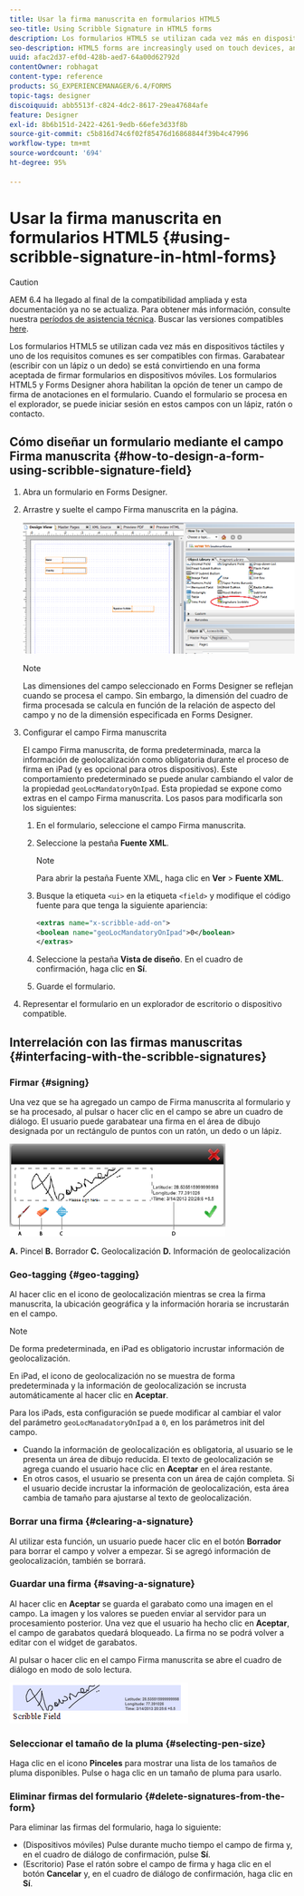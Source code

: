 ```yaml
---
title: Usar la firma manuscrita en formularios HTML5
seo-title: Using Scribble Signature in HTML5 forms
description: Los formularios HTML5 se utilizan cada vez más en dispositivos táctiles y uno de los requisitos comunes es ser compatibles con firmas. La firma de documentos en dispositivos móviles es una forma aceptada de firmar formularios en dispositivos móviles.
seo-description: HTML5 forms are increasingly used on touch devices, and one common requirement is to support signatures. Signing documents on mobile devices is becoming an accepted way of signing forms on mobile devices.
uuid: afac2d37-ef0d-428b-aed7-64a00d62792d
contentOwner: robhagat
content-type: reference
products: SG_EXPERIENCEMANAGER/6.4/FORMS
topic-tags: designer
discoiquuid: abb5513f-c824-4dc2-8617-29ea47684afe
feature: Designer
exl-id: 8b6b151d-2422-4261-9edb-66efe3d33f8b
source-git-commit: c5b816d74c6f02f85476d16868844f39b4c47996
workflow-type: tm+mt
source-wordcount: '694'
ht-degree: 95%

---
```


# Usar la firma manuscrita en formularios HTML5 {#using-scribble-signature-in-html-forms}

>[!CAUTION]
>
>AEM 6.4 ha llegado al final de la compatibilidad ampliada y esta documentación ya no se actualiza. Para obtener más información, consulte nuestra [períodos de asistencia técnica](https://helpx.adobe.com/es/support/programs/eol-matrix.html). Buscar las versiones compatibles [here](https://experienceleague.adobe.com/docs/).

Los formularios HTML5 se utilizan cada vez más en dispositivos táctiles y uno de los requisitos comunes es ser compatibles con firmas. Garabatear (escribir con un lápiz o un dedo) se está convirtiendo en una forma aceptada de firmar formularios en dispositivos móviles. Los formularios HTML5 y Forms Designer ahora habilitan la opción de tener un campo de firma de anotaciones en el formulario. Cuando el formulario se procesa en el explorador, se puede iniciar sesión en estos campos con un lápiz, ratón o contacto.

## Cómo diseñar un formulario mediante el campo Firma manuscrita {#how-to-design-a-form-using-scribble-signature-field}

1. Abra un formulario en Forms Designer.
1. Arrastre y suelte el campo Firma manuscrita en la página.

   ![designer_scribble](assets/designer_scribble.png)

   >[!NOTE]
   >
   >Las dimensiones del campo seleccionado en Forms Designer se reflejan cuando se procesa el campo. Sin embargo, la dimensión del cuadro de firma procesada se calcula en función de la relación de aspecto del campo y no de la dimensión especificada en Forms Designer.

1. Configurar el campo Firma manuscrita

   El campo Firma manuscrita, de forma predeterminada, marca la información de geolocalización como obligatoria durante el proceso de firma en iPad (y es opcional para otros dispositivos). Este comportamiento predeterminado se puede anular cambiando el valor de la propiedad `geoLocMandatoryOnIpad`. Esta propiedad se expone como extras en el campo Firma manuscrita. Los pasos para modificarla son los siguientes:

   1. En el formulario, seleccione el campo Firma manuscrita.
   1. Seleccione la pestaña **Fuente XML**.

      >[!NOTE]
      >
      >Para abrir la pestaña Fuente XML, haga clic en **Ver** > **Fuente XML**.

   1. Busque la etiqueta `<ui>` en la etiqueta `<field>` y modifique el código fuente para que tenga la siguiente apariencia:

      ```xml
      <extras name="x-scribble-add-on">
      <boolean name="geoLocMandatoryOnIpad">0</boolean>
      </extras>
      ```

   1. Seleccione la pestaña **Vista de diseño**. En el cuadro de confirmación, haga clic en **Sí**.
   1. Guarde el formulario.

1. Representar el formulario en un explorador de escritorio o dispositivo compatible.

## Interrelación con las firmas manuscritas {#interfacing-with-the-scribble-signatures}

### Firmar {#signing}

Una vez que se ha agregado un campo de Firma manuscrita al formulario y se ha procesado, al pulsar o hacer clic en el campo se abre un cuadro de diálogo. El usuario puede garabatear una firma en el área de dibujo designada por un rectángulo de puntos con un ratón, un dedo o un lápiz.

![geolocation](assets/geolocation.png)

**A.** Pincel **B.** Borrador **C.** Geolocalización **D.** Información de geolocalización

### Geo-tagging {#geo-tagging}

Al hacer clic en el icono de geolocalización mientras se crea la firma manuscrita, la ubicación geográfica y la información horaria se incrustarán en el campo.

>[!NOTE]
De forma predeterminada, en iPad es obligatorio incrustar información de geolocalización.

En iPad, el icono de geolocalización no se muestra de forma predeterminada y la información de geolocalización se incrusta automáticamente al hacer clic en **Aceptar**.

Para los iPads, esta configuración se puede modificar al cambiar el valor del parámetro `geoLocManadatoryOnIpad` a `0`, en los parámetros init del campo.

* Cuando la información de geolocalización es obligatoria, al usuario se le presenta un área de dibujo reducida. El texto de geolocalización se agrega cuando el usuario hace clic en **Aceptar** en el área restante.
* En otros casos, el usuario se presenta con un área de cajón completa. Si el usuario decide incrustar la información de geolocalización, esta área cambia de tamaño para ajustarse al texto de geolocalización.

### Borrar una firma {#clearing-a-signature}

Al utilizar esta función, un usuario puede hacer clic en el botón **Borrador** para borrar el campo y volver a empezar. Si se agregó información de geolocalización, también se borrará.

### Guardar una firma {#saving-a-signature}

Al hacer clic en **Aceptar** se guarda el garabato como una imagen en el campo. La imagen y los valores se pueden enviar al servidor para un procesamiento posterior. Una vez que el usuario ha hecho clic en **Aceptar**, el campo de garabatos quedará bloqueado. La firma no se podrá volver a editar con el widget de garabatos.

Al pulsar o hacer clic en el campo Firma manuscrita se abre el cuadro de diálogo en modo de solo lectura.

![3](assets/3.png)

### Seleccionar el tamaño de la pluma {#selecting-pen-size}

Haga clic en el icono **Pinceles** para mostrar una lista de los tamaños de pluma disponibles. Pulse o haga clic en un tamaño de pluma para usarlo.

### Eliminar firmas del formulario {#delete-signatures-from-the-form}

Para eliminar las firmas del formulario, haga lo siguiente:

* (Dispositivos móviles) Pulse durante mucho tiempo el campo de firma y, en el cuadro de diálogo de confirmación, pulse **Sí**.
* (Escritorio) Pase el ratón sobre el campo de firma y haga clic en el botón **Cancelar** y, en el cuadro de diálogo de confirmación, haga clic en **Sí**.
